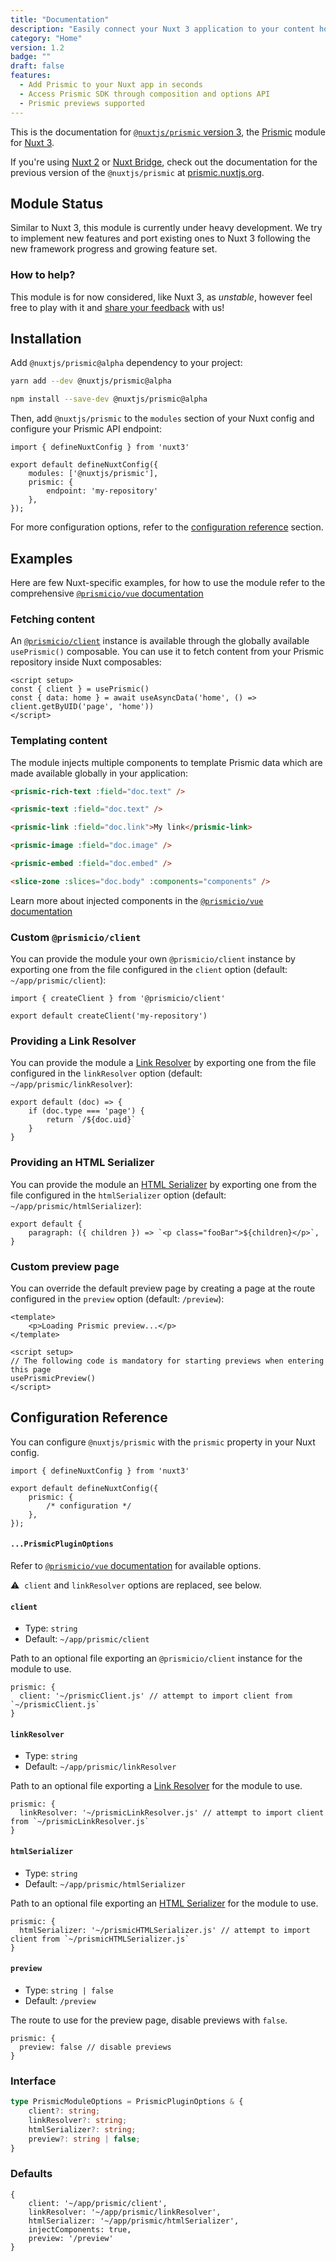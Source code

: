```yaml
---
title: "Documentation"
description: "Easily connect your Nuxt 3 application to your content hosted on Prismic"
category: "Home"
version: 1.2
badge: ""
draft: false
features:
  - Add Prismic to your Nuxt app in seconds
  - Access Prismic SDK through composition and options API
  - Prismic previews supported
---
```


<style>
.prose h2 {
	margin-top: 6rem;
}
.prose h3 {
	margin-top: 1rem;
}

.nuxt-content-highlight {
	margin-top: 1rem;
	margin-bottom: 1rem;
}
</style>

<d-alert type="info">

This is the documentation for [`@nuxtjs/prismic` version 3](https://github.com/nuxt-community/prismic-module), the [Prismic](https://prismic.io?utm_campaign=devexp&utm_source=nuxt3doc&utm_medium=homepage) module for [Nuxt 3](https://v3.nuxtjs.org).

If you're using [Nuxt 2](https://nuxtjs.org) or [Nuxt Bridge](https://v3.nuxtjs.org/getting-started/bridge), check out the documentation for the previous version of the `@nuxtjs/prismic` at [prismic.nuxtjs.org](https://prismic.nuxtjs.org).

</d-alert>

<d-list :items="features"></d-list>

## Module Status

Similar to Nuxt 3, this module is currently under heavy development. We try to implement new features and port existing ones to Nuxt 3 following the new framework progress and growing feature set.

### How to help?

This module is for now considered, like Nuxt 3, as _unstable_, however feel free to play with it and [share your feedback](https://github.com/nuxt-community/prismic-module/issues/new/choose) with us!

## Installation

Add `@nuxtjs/prismic@alpha` dependency to your project:

<d-code-group class="my-4">
  <d-code-block label="Yarn" active>

```bash
yarn add --dev @nuxtjs/prismic@alpha
```

  </d-code-block>
  <d-code-block label="NPM">

```bash
npm install --save-dev @nuxtjs/prismic@alpha
```

  </d-code-block>
</d-code-group>

Then, add `@nuxtjs/prismic` to the `modules` section of your Nuxt config and configure your Prismic API endpoint:

```javascript[nuxt.config.[jt]s]
import { defineNuxtConfig } from 'nuxt3'

export default defineNuxtConfig({
	modules: ['@nuxtjs/prismic'],
	prismic: {
		endpoint: 'my-repository'
	},
});
```

For more configuration options, refer to the [configuration reference](#configuration-reference) section.

## Examples

Here are few Nuxt-specific examples, for how to use the module refer to the comprehensive [`@prismicio/vue` documentation](https://prismic.io/docs/technical-reference/prismicio-vue?version=v3&utm_campaign=devexp&utm_source=nuxt3doc&utm_medium=doc)

### Fetching content

An [`@prismicio/client`](https://prismic.io/docs/technical-reference/prismicio-client?utm_campaign=devexp&utm_source=nuxt3doc&utm_medium=doc) instance is available through the globally available `usePrismic()` composable. You can use it to fetch content from your Prismic repository inside Nuxt composables:

```vue[app.vue]
<script setup>
const { client } = usePrismic()
const { data: home } = await useAsyncData('home', () => client.getByUID('page', 'home'))
</script>
```

### Templating content

The module injects multiple components to template Prismic data which are made available globally in your application:

<d-code-group class="my-4">
  <d-code-block label="prismic-rich-text" active>

```html
<prismic-rich-text :field="doc.text" />
```

  </d-code-block>
  <d-code-block label="prismic-text">

```html
<prismic-text :field="doc.text" />
```

  </d-code-block>
  <d-code-block label="prismic-link">

```html
<prismic-link :field="doc.link">My link</prismic-link>
```

  </d-code-block>
  <d-code-block label="prismic-image">

```html
<prismic-image :field="doc.image" />
```

  </d-code-block>
  <d-code-block label="prismic-embed">

```html
<prismic-embed :field="doc.embed" />
```

  </d-code-block>
  <d-code-block label="slice-zone">

```html
<slice-zone :slices="doc.body" :components="components" />
```

  </d-code-block>
</d-code-group>

Learn more about injected components in the [`@prismicio/vue` documentation](https://prismic.io/docs/technical-reference/prismicio-vue?version=v3&utm_campaign=devexp&utm_source=nuxt3doc&utm_medium=doc#components-usage)

### Custom `@prismicio/client`

You can provide the module your own `@prismicio/client` instance by exporting one from the file configured in the `client` option (default: `~/app/prismic/client`):

```javascript[~/app/prismic/client.[jt]s]
import { createClient } from '@prismicio/client'

export default createClient('my-repository')
```

### Providing a Link Resolver

You can provide the module a [Link Resolver](https://prismic.io/docs/core-concepts/link-resolver-route-resolver#link-resolver) by exporting one from the file configured in the `linkResolver` option (default: `~/app/prismic/linkResolver`):

```javascript[~/app/prismic/linkResolver.[jt]s]
export default (doc) => {
	if (doc.type === 'page') {
		return `/${doc.uid}`
	}
}
```

### Providing an HTML Serializer

You can provide the module an [HTML Serializer](https://prismic.io/docs/core-concepts/html-serializer) by exporting one from the file configured in the `htmlSerializer` option (default: `~/app/prismic/htmlSerializer`):

```javascript[~/app/prismic/htmlSerializer.[jt]s]
export default {
	paragraph: ({ children }) => `<p class="fooBar">${children}</p>`,
}
```

### Custom preview page

You can override the default preview page by creating a page at the route configured in the `preview` option (default: `/preview`):

```vue[~/pages/preview.vue]
<template>
	<p>Loading Prismic preview...</p>
</template>

<script setup>
// The following code is mandatory for starting previews when entering this page
usePrismicPreview()
</script>
```

## Configuration Reference

You can configure `@nuxtjs/prismic` with the `prismic` property in your Nuxt config.

```javascript[nuxt.config.[jt]s]
import { defineNuxtConfig } from 'nuxt3'

export default defineNuxtConfig({
	prismic: {
		/* configuration */
	},
});
```

#### `...PrismicPluginOptions`

Refer to [`@prismicio/vue` documentation](https://prismic.io/docs/technical-reference/prismicio-vue?version=v3&utm_campaign=devexp&utm_source=nuxt3doc&utm_medium=doc#plugin-usage) for available options.

<d-alert type="warning">

⚠ &nbsp;`client` and `linkResolver` options are replaced, see below.

</d-alert>

#### `client`

- Type: `string`
- Default: `~/app/prismic/client`

Path to an optional file exporting an `@prismicio/client` instance for the module to use.

```javascript[nuxt.config.[jt]s]
prismic: {
  client: '~/prismicClient.js' // attempt to import client from `~/prismicClient.js`
}
```

#### `linkResolver`

- Type: `string`
- Default: `~/app/prismic/linkResolver`

Path to an optional file exporting a [Link Resolver](https://prismic.io/docs/core-concepts/link-resolver-route-resolver#link-resolver) for the module to use.

```javascript[nuxt.config.[jt]s]
prismic: {
  linkResolver: '~/prismicLinkResolver.js' // attempt to import client from `~/prismicLinkResolver.js`
}
```

#### `htmlSerializer`

- Type: `string`
- Default: `~/app/prismic/htmlSerializer`

Path to an optional file exporting an [HTML Serializer](https://prismic.io/docs/core-concepts/html-serializer) for the module to use.

```javascript[nuxt.config.[jt]s]
prismic: {
  htmlSerializer: '~/prismicHTMLSerializer.js' // attempt to import client from `~/prismicHTMLSerializer.js`
}
```

#### `preview`

- Type: `string | false`
- Default: `/preview`

The route to use for the preview page, disable previews with `false`.

```javascript[nuxt.config.[jt]s]
prismic: {
  preview: false // disable previews
}
```

### Interface

```typescript
type PrismicModuleOptions = PrismicPluginOptions & {
	client?: string;
	linkResolver?: string;
	htmlSerializer?: string;
	preview?: string | false;
}
```

### Defaults

```
{
	client: '~/app/prismic/client',
	linkResolver: '~/app/prismic/linkResolver',
	htmlSerializer: '~/app/prismic/htmlSerializer',
	injectComponents: true,
	preview: '/preview'
}
```
